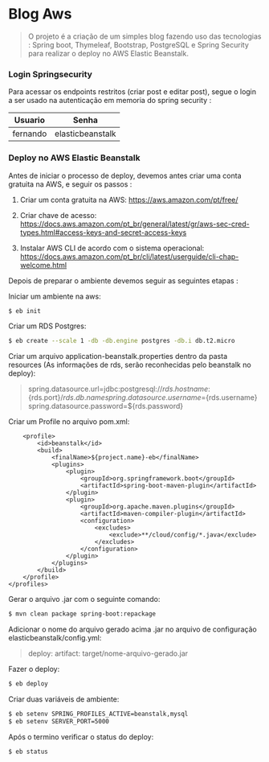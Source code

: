 # Blog Aws

> O projeto é a criação de um simples blog fazendo uso das tecnologias : 
> Spring boot, Thymeleaf, Bootstrap, PostgreSQL e Spring Security para realizar o deploy
> no AWS Elastic Beanstalk.


### Login Springsecurity

Para acessar os endpoints restritos (criar post e editar post), segue o login a ser usado na autenticação em memoria do spring security :

| Usuario | Senha |
| ------ | ------ |
| fernando | elasticbeanstalk |



### Deploy no AWS Elastic Beanstalk
Antes de iniciar o processo de deploy, devemos antes criar uma conta gratuita na AWS, e seguir os passos :

1) Criar um conta gratuita na AWS: https://aws.amazon.com/pt/free/

2) Criar chave de acesso: https://docs.aws.amazon.com/pt_br/general/latest/gr/aws-sec-cred-types.html#access-keys-and-secret-access-keys

3) Instalar AWS CLI de acordo com o sistema operacional: https://docs.aws.amazon.com/pt_br/cli/latest/userguide/cli-chap-welcome.html

Depois de preparar o ambiente devemos seguir as seguintes etapas : 

Iniciar um ambiente na aws:
```sh
$ eb init
```

Criar um RDS Postgres:
```sh
$ eb create --scale 1 -db -db.engine postgres -db.i db.t2.micro
```
Criar um arquivo application-beanstalk.properties dentro da pasta resources (As informações de rds, serão reconhecidas pelo beanstalk no deploy):

>spring.datasource.url=jdbc:postgresql://${rds.hostname}:${rds.port}/${rds.db.name}
>spring.datasource.username=${rds.username}
>spring.datasource.password=${rds.password}

Criar um Profile no arquivo pom.xml:

><profiles>
		<profile>
			<id>beanstalk</id>
			<build>
				<finalName>${project.name}-eb</finalName>
				<plugins>
					<plugin>
						<groupId>org.springframework.boot</groupId>
						<artifactId>spring-boot-maven-plugin</artifactId>
					</plugin>
					<plugin>
						<groupId>org.apache.maven.plugins</groupId>
						<artifactId>maven-compiler-plugin</artifactId>
						<configuration>
							<excludes>
								<exclude>**/cloud/config/*.java</exclude>
							</excludes>
						</configuration>
					</plugin>
				</plugins>
			</build>
		</profile>
	</profiles>
	
	
Gerar o arquivo .jar com o seguinte comando:
```sh
$ mvn clean package spring-boot:repackage
```
Adicionar o nome do arquivo gerado acima .jar no arquivo de configuração elasticbeanstalk/config.yml:
> deploy: 
>            artifact: target/nome-arquivo-gerado.jar

Fazer o deploy:
```sh
$ eb deploy
```

Criar duas variáveis de ambiente:
```sh
$ eb setenv SPRING_PROFILES_ACTIVE=beanstalk,mysql
$ eb setenv SERVER_PORT=5000
```

Após o termino verificar o status do deploy:
```sh
$ eb status
```

